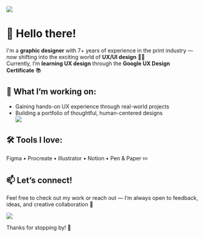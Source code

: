 
![](https://i.imgur.com/waxVImv.png)
# 👋 Hello there!

I'm a **graphic designer** with 7+ years of experience in the print industry — now shifting into the exciting world of **UX/UI design** 🎨✨  
Currently, I’m **learning UX design** through the **Google UX Design Certificate** 📚

## 🌱 What I’m working on:
- Gaining hands-on UX experience through real-world projects  
- Building a portfolio of thoughtful, human-centered designs  
![](https://i.imgur.com/waxVImv.png)
## 🛠️ Tools I love:
Figma • Procreate • Illustrator • Notion • Pen & Paper ✏️

## 📫 Let’s connect!
Feel free to check out my work or reach out — I’m always open to feedback, ideas, and creative collaboration 🤝

![](https://i.imgur.com/waxVImv.png)

Thanks for stopping by! 🚀  
